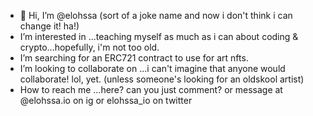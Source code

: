 - 👋 Hi, I’m @elohssa (sort of a joke name and now i don't think i can change it! ha!)
- I’m interested in ...teaching myself as much as i can about coding & crypto...hopefully, i'm not too old.
- I’m searching for an ERC721 contract to use for art nfts.
- I’m looking to collaborate on ...i can't imagine that anyone would collaborate! lol, yet. (unless someone's looking for an oldskool artist)
- How to reach me ...here? can you just comment? or message at @elohssa.io on ig or elohssa_io on twitter

